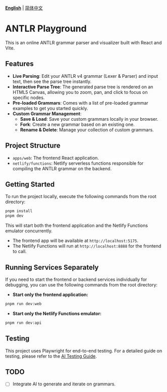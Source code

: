 <p>
  <a href="./README.md"><strong>English</strong></a> | <a href="./README.zh-CN.md">简体中文</a>
</p>

# ANTLR Playground

This is an online ANTLR grammar parser and visualizer built with React and Vite.

## Features

- **Live Parsing**: Edit your ANTLR v4 grammar (Lexer & Parser) and input text, then see the parse tree instantly.
- **Interactive Parse Tree**: The generated parse tree is rendered on an HTML5 Canvas, allowing you to zoom, pan, and click to focus on specific nodes.
- **Pre-loaded Grammars**: Comes with a list of pre-loaded grammar examples to get you started quickly.
- **Custom Grammar Management**:
    - **Save & Load**: Save your custom grammars locally in your browser.
    - **Fork**: Create a new grammar based on an existing one.
    - **Rename & Delete**: Manage your collection of custom grammars.
## Project Structure

- `apps/web`: The frontend React application.
- `netlify/functions`: Netlify serverless functions responsible for compiling the ANTLR grammar on the backend.

## Getting Started

To run the project locally, execute the following commands from the root directory:

```bash
pnpm install
pnpm dev
```

This will start both the frontend application and the Netlify Functions emulator concurrently.
- The frontend app will be available at `http://localhost:5175`.
- The Netlify Functions will run at `http://localhost:8888` for the frontend to call.

## Running Services Separately

If you need to start the frontend or backend services individually for debugging, you can use the following commands from the root directory:

- **Start only the frontend application:**
```bash
pnpm run dev:web
```

- **Start only the Netlify Functions emulator:**
```bash
pnpm run dev:api
```

## Testing

This project uses Playwright for end-to-end testing. For a detailed guide on testing, please refer to the [AI Testing Guide](./AI_README.md).

## TODO

- [ ] Integrate AI to generate and iterate on grammars.